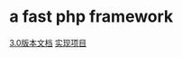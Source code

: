 # a fast php framework

[3.0版本文档](https://github.com/trensy/doc)
[实现项目](https://github.com/trensy/phppai)
